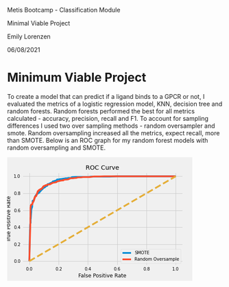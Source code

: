 Metis Bootcamp - Classification Module

Minimal Viable Project

Emily Lorenzen

06/08/2021

# Minimum Viable Project

To create a model that can predict if a ligand binds to a GPCR or not, I evaluated the metrics of a logistic regression model, KNN, decision tree and random forests. Random forests performed the best for all metrics calculated - accuracy, precision, recall and F1. To account for sampling differences I used two over sampling methods - random oversampler and smote. Random oversampling increased all the metrics, expect recall, more than SMOTE. Below is an ROC graph for my random forest models with random oversampling and SMOTE. 

![](mvp.png)

